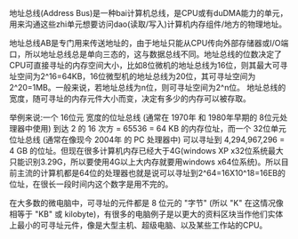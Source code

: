地址总线(Address Bus)是一种bai计算机总线，是CPU或有duDMA能力的单元，用来沟通这些zhi单元想要访问dao(读取/写入)计算机内存组件/地方的物理地址。

地址总线AB是专门用来传送地址的，由于地址只能从CPU传向外部存储器或I/O端口，所以地址总线总是单向三态的，这与数据总线不同。地址总线的位数决定了CPU可直接寻址的内存空间大小，比如8位微机的地址总线为16位，则其最大可寻址空间为2^16=64KB，16位微型机的地址总线为20位，其可寻址空间为2^20=1MB。一般来说，若地址总线为n位，则可寻址空间为2^n位。
地址总线的宽度，随可寻址的内存元件大小而变，决定有多少的内存可以被存取。

举例来说:一个 16位元 宽度的位址总线 (通常在 1970年 和 1980年早期的 8位元处理器中使用) 到达 2 的 16 次方 = 65536 = 64 KB 的内存位址，而一个 32位单元位址总线 (通常在像现今 2004年 的 PC 处理器中) 可以寻址到 4,294,967,296 = 4 GB 的位址。但现在很多计算机内存已经大于4G(windows XP x32位系统最大只能识别3.29G，所以要使用4G以上大内存就要用windows x64位系统)。所以目前主流的计算机都是64位的处理器也就是说可以寻址到2^64=16X10^18=16EB的位址，在很长一段时间内这个数字是用不完的。

在大多数的微电脑中，可寻址的元件都是 8 位元的 "字节" (所以 "K" 在这情况像相等于 "KB" 或 kilobyte)，有很多的电脑例子是以更大的资料区块当作他们实体上最小的可寻址元件，像是大型主机、超级电脑、以及某些工作站的CPU。